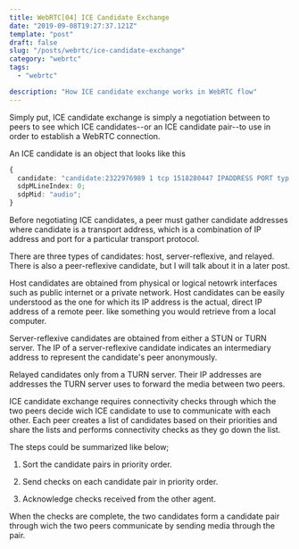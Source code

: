 ```yaml
---
title: WebRTC[04] ICE Candidate Exchange
date: "2019-09-08T19:27:37.121Z"
template: "post"
draft: false
slug: "/posts/webrtc/ice-candidate-exchange"
category: "webrtc"
tags:
  - "webrtc"

description: "How ICE candidate exchange works in WebRTC flow"
---
```


Simply put, ICE candidate exchange is simply a negotiation between to peers to see which ICE candidates--or an ICE candidate pair--to use in order to establish a WebRTC connection.

An ICE candidate is an object that looks like this

```typescript
{
  candidate: "candidate:2322976989 1 tcp 1518280447 IPADDRESS PORT typ host tcptype passive generation 0 ufrag UXEY network-id 1 network-cost 10";
  sdpMLineIndex: 0;
  sdpMid: "audio";
}
```

Before negotiating ICE candidates, a peer must gather candidate addresses where candidate is a transport address, which is a combination of IP address and port for a particular transport protocol.

There are three types of candidates: host, server-reflexive, and relayed. There is also a peer-reflexive candidate, but I will talk about it in a later post.

Host candidates are obtained from physical or logical netowrk interfaces such as public internet or a private network. Host candidates can be easily understood as the one for which its IP address is the actual, direct IP address of a remote peer. like something you would retrieve from a local computer.

Server-reflexive candidates are obtained from either a STUN or TURN server. The IP of a server-reflexive candidate indicates an intermediary address to represent the candidate's peer anonymously.

Relayed candidates only from a TURN server. Their IP addresses are addresses the TURN server uses to forward the media between two peers.

ICE candidate exchange requires connectivity checks through which the two peers decide wich ICE candidate to use to communicate with each other. Each peer creates a list of candidates based on their priorities and share the lists and performs connectivity checks as they go down the list.

The steps could be summarized like below;

1.  Sort the candidate pairs in priority order.

2.  Send checks on each candidate pair in priority order.

3.  Acknowledge checks received from the other agent.

When the checks are complete, the two candidates form a candidate pair through wich the two peers communicate by sending media through the pair.
